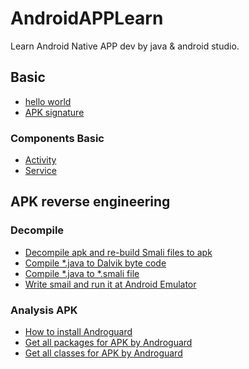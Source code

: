 # AndroidAPPLearn
Learn Android Native APP dev by java &amp; android studio.


## Basic

* [hello world](https://github.com/ybdesire/AndroidAPPLearn/tree/master/HelloWorld)
* [APK signature](https://github.com/ybdesire/AndroidAPPLearn/tree/master/HelloWorld/Readme.md)


### Components Basic
* [Activity](https://github.com/ybdesire/AndroidAPPLearn/tree/master/Components/activity)
* [Service](https://github.com/ybdesire/AndroidAPPLearn/tree/master/Components/service)


## APK reverse engineering

### Decompile

* [Decompile apk and re-build Smali files to apk](https://github.com/ybdesire/AndroidAPPLearn/tree/master/decompile_apk/1_helloworld)
* [Compile *.java to Dalvik byte code](https://github.com/ybdesire/AndroidAPPLearn/tree/master/decompile_apk/2_java_to_dex)
* [Compile *.java to *.smali file](https://github.com/ybdesire/AndroidAPPLearn/tree/master/decompile_apk/3_java_to_smali)
* [Write smail and run it at Android Emulator](https://github.com/ybdesire/AndroidAPPLearn/tree/master/decompile_apk/4_run_smali_at_android_emulator)

### Analysis APK
* [How to install Androguard]()
* [Get all packages for APK by Androguard]()
* [Get all classes for APK by Androguard]()


